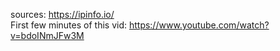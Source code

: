 sources:
https://ipinfo.io/
\
First few minutes of this vid:
https://www.youtube.com/watch?v=bdoINmJFw3M
